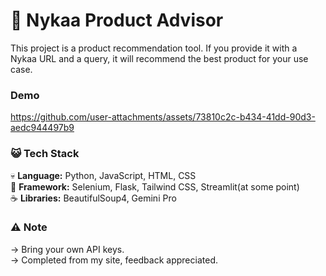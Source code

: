 # 💄 Nykaa Product Advisor 

This project is a product recommendation tool. If you provide it with a Nykaa URL and a query, it will recommend the best product for your use case. 

### Demo

https://github.com/user-attachments/assets/73810c2c-b434-41dd-90d3-aedc944497b9

### 😺 Tech Stack

💀 __Language:__ Python, JavaScript, HTML, CSS<br>
🤡 __Framework:__ Selenium, Flask, Tailwind CSS, Streamlit(at some point) <br>
☕ __Libraries:__ BeautifulSoup4, Gemini Pro

### ⚠️ Note

-> Bring your own API keys.<br>
-> Completed from my site, feedback appreciated.


